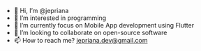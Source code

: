 - 👋 Hi, I’m @jepriana
- 👀 I’m interested in programming
- 🌱 I’m currently focus on Mobile App development using Flutter
- 💞️ I’m looking to collaborate on open-source software
- 📫 How to reach me? jepriana.dev@gmail.com

<!---
jepriana/jepriana is a ✨ special ✨ repository because its `README.md` (this file) appears on your GitHub profile.
You can click the Preview link to take a look at your changes.
--->

